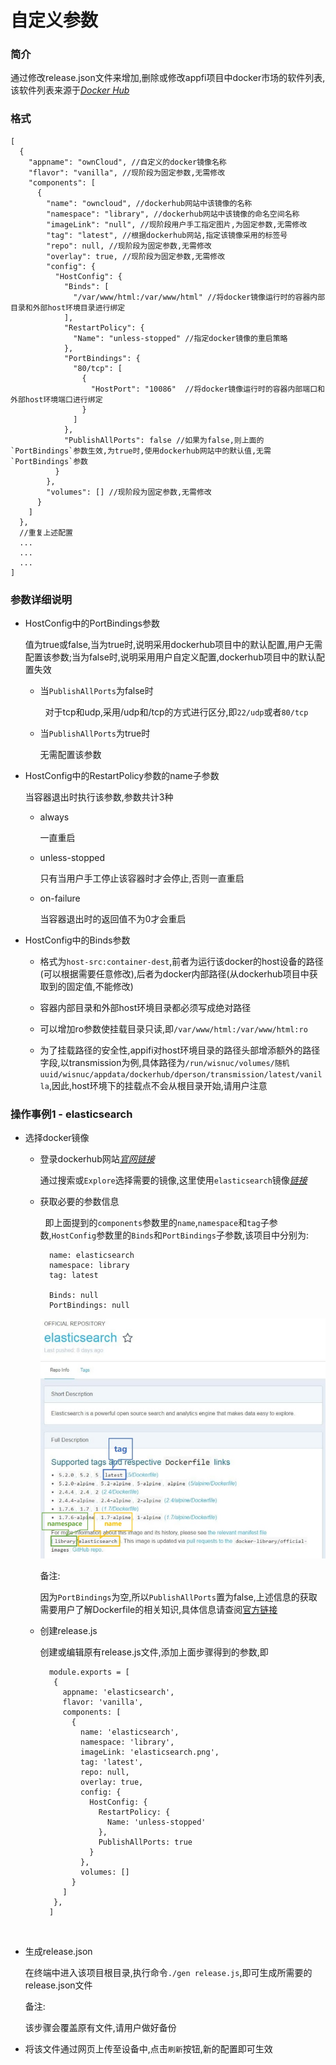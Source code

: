 # 自定义参数

### 简介

通过修改release.json文件来增加,删除或修改appfi项目中docker市场的软件列表,该软件列表来源于[*Docker Hub*](https://hub.docker.com/)

### 格式

```
[
  {
    "appname": "ownCloud", //自定义的docker镜像名称
    "flavor": "vanilla", //现阶段为固定参数,无需修改
    "components": [
      {
        "name": "owncloud", //dockerhub网站中该镜像的名称
        "namespace": "library", //dockerhub网站中该镜像的命名空间名称
        "imageLink": "null", //现阶段用户手工指定图片,为固定参数,无需修改
        "tag": "latest", //根据dockerhub网站,指定该镜像采用的标签号
        "repo": null, //现阶段为固定参数,无需修改
        "overlay": true, //现阶段为固定参数,无需修改
        "config": {
          "HostConfig": {
            "Binds": [
              "/var/www/html:/var/www/html" //将docker镜像运行时的容器内部目录和外部host环境目录进行绑定
            ],
            "RestartPolicy": {
              "Name": "unless-stopped" //指定docker镜像的重启策略
            },
            "PortBindings": {
              "80/tcp": [
                {
                  "HostPort": "10086"  //将docker镜像运行时的容器内部端口和外部host环境端口进行绑定
                }
              ]
            },
            "PublishAllPorts": false //如果为false,则上面的`PortBindings`参数生效,为true时,使用dockerhub网站中的默认值,无需`PortBindings`参数
          }
        },
        "volumes": [] //现阶段为固定参数,无需修改
      }
    ]
  },
  //重复上述配置
  ...
  ...
  ...
]
```

### 参数详细说明

+ HostConfig中的PortBindings参数

  值为true或false,当为true时,说明采用dockerhub项目中的默认配置,用户无需配置该参数;当为false时,说明采用用户自定义配置,dockerhub项目中的默认配置失效
  
  - 当`PublishAllPorts`为false时<p>
  
    对于tcp和udp,采用/udp和/tcp的方式进行区分,即`22/udp`或者`80/tcp`
  
  - 当`PublishAllPorts`为true时<p>
  
    无需配置该参数
  
  
+ HostConfig中的RestartPolicy参数的name子参数

  当容器退出时执行该参数,参数共计3种
  
  - always<p>
  
    一直重启
  
  - unless-stopped<p>
  
    只有当用户手工停止该容器时才会停止,否则一直重启
  
  - on-failure<p>
  
    当容器退出时的返回值不为0才会重启
  

+ HostConfig中的Binds参数

  - 格式为`host-src:container-dest`,前者为运行该docker的host设备的路径(可以根据需要任意修改),后者为docker内部路径(从dockerhub项目中获取到的固定值,不能修改)<p>

  - 容器内部目录和外部host环境目录都必须写成绝对路径<p>
  
  - 可以增加ro参数使挂载目录只读,即`/var/www/html:/var/www/html:ro`<p>
  
  - 为了挂载路径的安全性,appifi对host环境目录的路径头部增添额外的路径字段,以transmission为例,具体路径为`/run/wisnuc/volumes/随机uuid/wisnuc/appdata/dockerhub/dperson/transmission/latest/vanilla`,因此,host环境下的挂载点不会从根目录开始,请用户注意<p>
  

### 操作事例1 - elasticsearch

+ 选择docker镜像

  - 登录dockerhub网站[*官网链接*](https://hub.docker.com/)<p>
  
    通过搜索或`Explore`选择需要的镜像,这里使用`elasticsearch`镜像[*链接*](https://hub.docker.com/_/elasticsearch/)
    
  - 获取必要的参数信息<p>
  
    即上面提到的`components`参数里的`name`,`namespace`和`tag`子参数,`HostConfig`参数里的`Binds`和`PortBindings`子参数,该项目中分别为:
    
    ```
      name: elasticsearch
      namespace: library
      tag: latest

      Binds: null
      PortBindings: null
    ```
    
    ![1](https://github.com/wisnuc/appifi-recipes/blob/release/doc/pic/elasticsearch.jpg)<p>
    
    备注:
    
      因为`PortBindings`为空,所以`PublishAllPorts`置为false,上述信息的获取需要用户了解Dockerfile的相关知识,具体信息请查阅[官方链接](https://docs.docker.com/engine/reference/builder/)
    
  - 创建release.js<p>
  
    创建或编辑原有release.js文件,添加上面步骤得到的参数,即
    
    ```
      module.exports = [
       {
         appname: 'elasticsearch',
         flavor: 'vanilla',
         components: [
           {
             name: 'elasticsearch',
             namespace: 'library',
             imageLink: 'elasticsearch.png',
             tag: 'latest',
             repo: null,
             overlay: true,
             config: {
               HostConfig: {
                 RestartPolicy: {
                   Name: 'unless-stopped'
                 },
                 PublishAllPorts: true
               }
             },
             volumes: []
           }
         ]
       },
      ]
    ```
    
  - 生成release.json<p>

    在终端中进入该项目根目录,执行命令`./gen release.js`,即可生成所需要的release.json文件
    
    备注:

    该步骤会覆盖原有文件,请用户做好备份
   
  - 将该文件通过网页上传至设备中,点击`刷新`按钮,新的配置即可生效<p>

